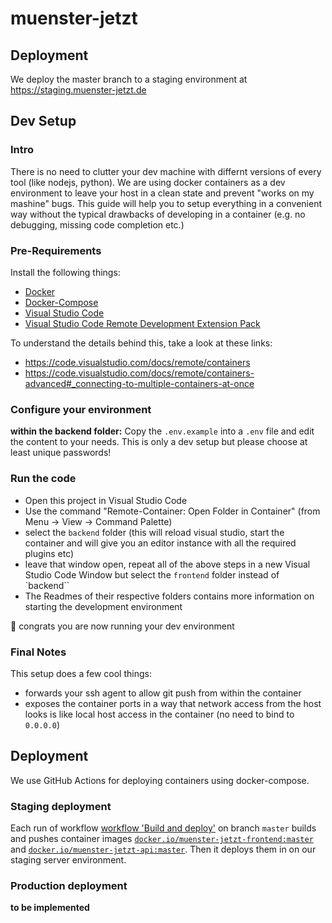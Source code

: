 # muenster-jetzt

## Deployment

We deploy the master branch to a staging environment at https://staging.muenster-jetzt.de

## Dev Setup
### Intro

There is no need to clutter your dev machine with differnt versions of every tool (like nodejs, python).
We are using docker containers as a dev environment to leave your host in a clean state and prevent "works on my mashine" bugs.
This guide will help you to setup everything in a convenient way without the typical drawbacks of developing in a container (e.g. no debugging, missing code completion etc.)

### Pre-Requirements
Install the following things:
* [Docker](https://www.docker.com/)
* [Docker-Compose](https://docs.docker.com/compose/)
* [Visual Studio Code](https://code.visualstudio.com/)
* [Visual Studio Code Remote Development Extension Pack](https://marketplace.visualstudio.com/items?itemName=ms-vscode-remote.vscode-remote-extensionpack)

To understand the details behind this, take a look at these links:
* https://code.visualstudio.com/docs/remote/containers
* https://code.visualstudio.com/docs/remote/containers-advanced#_connecting-to-multiple-containers-at-once

### Configure your environment
**within the backend folder:** Copy the `.env.example` into a `.env` file and edit the content to your needs. This is only a dev setup but please choose at least unique passwords!

### Run the code
* Open this project in Visual Studio Code
* Use the command "Remote-Container: Open Folder in Container" (from Menu -> View -> Command Palette)
* select the `backend` folder (this will reload visual studio, start the container and will give you an editor instance with all the required plugins etc)
* leave that window open, repeat all of the above steps in a new Visual Studio Code Window but select the `frontend` folder instead of `backend``
* The Readmes of their respective folders contains more information on starting the development environment

🎉 congrats you are now running your dev environment

### Final Notes

This setup does a few cool things:
* forwards your ssh agent to allow git push from within the container
* exposes the container ports in a way that network access from the host looks is like local host access in the container (no need to bind to `0.0.0.0`)

## Deployment

We use GitHub Actions for deploying containers using docker-compose.

### Staging deployment

Each run of workflow [workflow 'Build and deploy'] on branch `master` builds and pushes container images [`docker.io/muenster-jetzt-frontend:master`](https://hub.docker.com/r/codeformuenster/muenster-jetzt-frontend) and [`docker.io/muenster-jetzt-api:master`](https://hub.docker.com/r/codeformuenster/muenster-jetzt-api). Then it deploys them in on our staging server environment.

### Production deployment

**to be implemented**

[workflow 'Build and deploy']: .github/workflows/build-and-deploy.yaml
